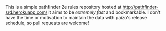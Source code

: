 This is a simple pathfinder 2e rules repository hosted at
http://pathfinder-srd.herokuapp.com/ it aims to be *extremely fast* and
bookmarkable. I don't have the time or motivation to maintain the data with
paizo's release schedule, so pull requests are welcome!
